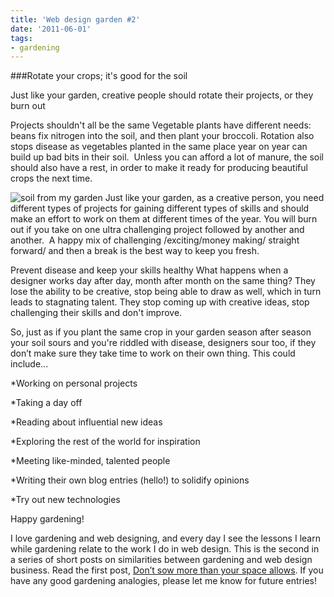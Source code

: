 ```yaml
---
title: 'Web design garden #2'
date: '2011-06-01'
tags:
- gardening
---
```


###Rotate your crops; it's good for the soil


Just like your garden, creative people should rotate their projects, or they burn out

Projects shouldn't all be the same
Vegetable plants have different needs: beans fix nitrogen into the soil, and then plant your broccoli. Rotation also stops disease as vegetables planted in the same place year on year can build up bad bits in their soil.  Unless you can afford a lot of manure, the soil should also have a rest, in order to make it ready for producing beautiful crops the next time.

![soil from my garden](http://thisiscapra.com/wp-content/uploads/2011/06/soil.jpg)
Just like your garden, as a creative person, you need different types of projects for gaining different types of skills and should make an effort to work on them at different times of the year. You will burn out if you take on one ultra challenging project followed by another and another.  A happy mix of challenging /exciting/money making/ straight forward/ and then a break is the best way to keep you fresh.

Prevent disease and keep your skills healthy
What happens when a designer works day after day, month after month on the same thing?   They lose the ability to be creative, stop being able to draw as well, which in turn leads to stagnating talent.  They stop coming up with creative ideas, stop challenging their skills and don't improve.  

So, just as if you plant the same crop in your garden season after season your soil sours and you're riddled with disease, designers sour too, if they don’t make sure they take time to work on their own thing.  This could include...

*Working on personal projects

	
*Taking a day off

	
*Reading about influential new ideas

	
*Exploring the rest of the world for inspiration

	
*Meeting like-minded, talented people

	
*Writing their own blog entries (hello!) to solidify opinions

	
*Try out new technologies

Happy gardening!

I love gardening and web designing, and every day I see the lessons I learn while gardening relate to the work I do in web design.  This is the second in a series of short posts on similarities between gardening and web design business.  Read the first post, 
[Don’t sow more than your space allows](http://thisiscapra.com/2011/05/web-design-garden-1/).  If you have any good gardening analogies, please let me know for future entries!
